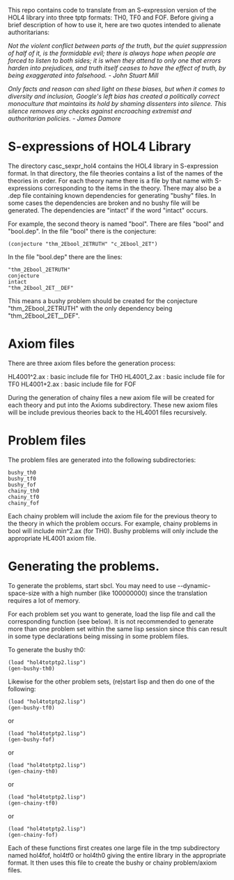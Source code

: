 This repo contains code to translate from an S-expression version
of the HOL4 library into three tptp formats: TH0, TF0 and FOF.
Before giving a brief description of how to use it, here are
two quotes intended to alienate authoritarians:

*Not the violent conflict between parts of the truth, but the quiet
suppression of half of it, is the formidable evil; there is always
hope when people are forced to listen to both sides; it is when they
attend to only one that errors harden into prejudices, and truth
itself ceases to have the effect of truth, by being exaggerated into
falsehood. - John Stuart Mill*

*Only facts and reason can shed light on these biases, but when it
comes to diversity and inclusion, Google's left bias has created a
politically correct monoculture that maintains its hold by shaming
dissenters into silence. This silence removes any checks against
encroaching extremist and authoritarian policies.  - James Damore*

# S-expressions of HOL4 Library

The directory casc_sexpr_hol4 contains the HOL4 library in S-expression format.
In that directory, the file theories contains a list of the names of the theories in order.
For each theory name there is a file by that name with S-expressions corresponding to the
items in the theory. There may also be a .dep file containing known dependencies for
generating "bushy" files. In some cases the dependencies are broken and no bushy file
will be generated. The dependencies are "intact" if the word "intact" occurs.

For example, the second theory is named "bool". There are files "bool" and "bool.dep".
In the file "bool" there is the conjecture:

    (conjecture "thm_2Ebool_2ETRUTH" "c_2Ebool_2ET")

In the file "bool.dep" there are the lines:

    "thm_2Ebool_2ETRUTH"
    conjecture
    intact
    "thm_2Ebool_2ET__DEF"

This means a bushy problem should be created for the conjecture "thm_2Ebool_2ETRUTH"
with the only dependency being "thm_2Ebool_2ET__DEF".

# Axiom files

There are three axiom files before the generation process:

HL4001^2.ax : basic include file for TH0
HL4001_2.ax : basic include file for TF0
HL4001+2.ax : basic include file for FOF

During the generation of chainy files a new axiom file will
be created for each theory and put into the Axioms subdirectory.
These new axiom files will be include previous theories
back to the HL4001 files recursively.

# Problem files

The problem files are generated into the following subdirectories:

    bushy_th0
    bushy_tf0
    bushy_fof
    chainy_th0
    chainy_tf0
    chainy_fof

Each chainy problem will include the axiom file for the previous
theory to the theory in which the problem occurs.  For example, chainy
problems in bool will include min^2.ax (for TH0).  Bushy problems will
only include the appropriate HL4001 axiom file.

# Generating the problems.

To generate the problems, start sbcl. You may need to use
--dynamic-space-size with a high number (like 100000000) since the
translation requires a lot of memory.

For each problem set you want to generate, load the lisp file
and call the corresponding function (see below). It is not
recommended to generate more than one problem set within
the same lisp session since this can result in some type
declarations being missing in some problem files.

To generate the bushy th0:

    (load "hol4totptp2.lisp")
    (gen-bushy-th0)
	
Likewise for the other problem sets, (re)start lisp and then do one of the following:

    (load "hol4totptp2.lisp")
    (gen-bushy-tf0)

or

    (load "hol4totptp2.lisp")
    (gen-bushy-fof)

or

    (load "hol4totptp2.lisp")
    (gen-chainy-th0)

or

    (load "hol4totptp2.lisp")
    (gen-chainy-tf0)

or

    (load "hol4totptp2.lisp")
    (gen-chainy-fof)

Each of these functions first creates one large file in the tmp
subdirectory named hol4fof, hol4tf0 or hol4th0 giving the entire
library in the appropriate format. It then uses this file
to create the bushy or chainy problem/axiom files.
